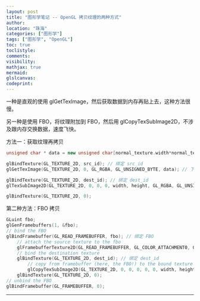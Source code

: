 ```yaml
---
layout: post
title: "图形学笔记 -- OpenGL 拷贝纹理的两种方式"
author:
location: "珠海"
categories: ["图形学"]
tags: ["图形学", "OpenGL"]
toc: true
toclistyle:
comments:
visibility:
mathjax: true
mermaid:
glslcanvas:
codeprint:
---
```


一种是直观的使用 glGetTexImage，然后获取数据到内存再贴上去，这种方法很慢。

另一种是使用 FBO，将纹理附加到 FBO，然后用 glCopyTexSubImage2D，不涉及跟内存交换数据，速度飞快。

方法一：获取纹理再拷贝

```cpp
unsigned char * data = new unsigned char[normal_texture.width*normal_texture.height*4];

glBindTexture(GL_TEXTURE_2D, src_id); // 绑定 src_id
glGetTexImage(GL_TEXTURE_2D, 0, GL_RGBA, GL_UNSIGNED_BYTE, data); // 下载到 data

glBindTexture(GL_TEXTURE_2D, dest_id); // 绑定 dest_id
glTexSubImage2D(GL_TEXTURE_2D, 0, 0, 0, width, height, GL_RGBA, GL_UNSIGNED_BYTE, data); // 上传

glBindTexture(GL_TEXTURE_2D, 0);
```

第二种方法：FBO 拷贝

```cpp
GLuint fbo;
glGenFramebuffers(1, &fbo);
// bind the FBO
glBindFramebuffer(GL_READ_FRAMEBUFFER, fbo); // 绑定 FBO
    // attach the source texture to the fbo
    glFramebufferTexture2D(GL_READ_FRAMEBUFFER, GL_COLOR_ATTACHMENT0, GL_TEXTURE_2D, src_id, 0); // 绑定纹理到 FBO
    // bind the destination texture
    glBindTexture(GL_TEXTURE_2D, dest_id); // 绑定 dest_id
        // copy from framebuffer (here, the FBO!) to the bound texture
        glCopyTexSubImage2D(GL_TEXTURE_2D, 0, 0, 0, 0, 0, width, height); // 从 FBO 直接拷贝到 dest_id
    glBindTexture(GL_TEXTURE_2D, 0);
// unbind the FBO
glBindFramebuffer(GL_FRAMEBUFFER, 0);
```

<hr class='reviewline'/>
<p class='reviewtip'><script type='text/javascript' src='{% include relrefx.html url="/assets/reviewjs/blogs/2021-04-07-opengl-tex-copy.md.js" %}'></script></p>
